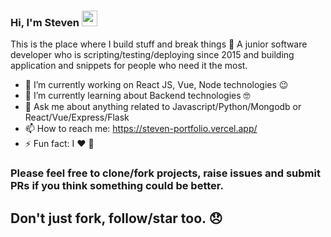 ### Hi, I'm Steven <a href="https://www.stevenferns.me"><img src="https://media.giphy.com/media/hvRJCLFzcasrR4ia7z/giphy.gif" width="25px"/></a>
This is the place where I build stuff and break things :rofl: A junior software developer who is scripting/testing/deploying since 2015 and building application and snippets for people who need it the most.

- 🔭 I’m currently working on React JS, Vue, Node technologies :wink:
- 🌱 I’m currently learning about Backend technologies 🤓
- 💬 Ask me about anything related to Javascript/Python/Mongodb or React/Vue/Express/Flask
- 📫 How to reach me: <a href="https://steven-portfolio.vercel.app/">https://steven-portfolio.vercel.app/</a>
- ⚡ Fun fact: I :heart: :pizza:

### Please feel free to clone/fork projects, raise issues and submit PRs if you think something could be better.
## Don't just fork, follow/star too. 😞 
